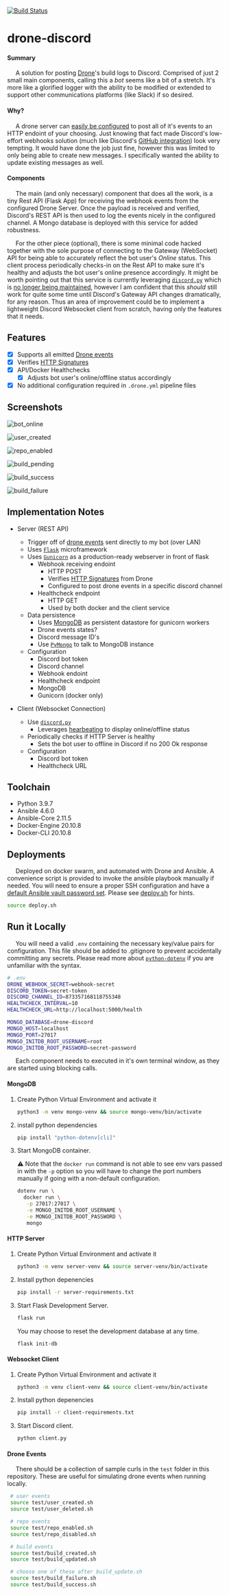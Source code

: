 [![Build Status](https://drone.kiwi-labs.net/api/badges/Diesel-Net/drone-discord/status.svg)](https://drone.kiwi-labs.net/Diesel-Net/drone-discord)


# drone-discord

#### **Summary**
&nbsp;&nbsp;&nbsp;&nbsp;&nbsp;A solution for posting [Drone](https://www.drone.io/)'s build logs to Discord. 
Comprised of just 2 small main components, calling this a _bot_ seems like a bit of a stretch. 
It's more like a glorified logger with the ability to be modified or extended to support other communications platforms (like Slack) if so desired.

#### **Why?**
&nbsp;&nbsp;&nbsp;&nbsp;&nbsp;A drone server can [easily be configured](https://discourse.drone.io/t/how-to-use-global-webhooks/3755) to post all of it's events to an HTTP endoint of your choosing. 
Just knowing that fact made Discord's low-effort webhooks solution (much like Discord's [GitHub integration](https://support.discord.com/hc/en-us/articles/228383668-Intro-to-Webhooks)) look very tempting.
It would have done the job just fine, however this was limited to only being able to create new messages. I specifically wanted the ability to update existing messages as well.

#### **Components**
&nbsp;&nbsp;&nbsp;&nbsp;&nbsp;The main (and only necessary) component that does all the work, is a tiny Rest API (Flask App) for receiving the webhook events from the configured Drone Server. Once the payload is received and verified, Discord's REST API is then used to log the events nicely in the configured channel. A Mongo database is deployed with this service for added robustness.

&nbsp;&nbsp;&nbsp;&nbsp;&nbsp;For the other piece (optional), there is some minimal code hacked together with the sole purpose of connecting to the Gateway (WebSocket) API for being able to accurately reflect the bot user's _Online_ status. This client process periodically checks-in on the Rest API to make sure it's healthy and adjusts the bot user's online presence accordingly.
It might be worth pointing out that this service is currently leveraging [`discord.py`](https://pypi.org/project/discord.py/) which is [no longer being maintained](https://gist.github.com/Rapptz/4a2f62751b9600a31a0d3c78100287f1), however I am confident that this _should_ still work for quite some time until Discord's Gateway API changes dramatically, for any reason. Thus an area of improvement could be to implement a lightweight Discord Websocket client from scratch, having only the features that it needs. 

## Features
* [x] Supports all emitted [Drone events](https://discourse.drone.io/t/how-to-use-global-webhooks/3755)
* [x] Verifies [HTTP Signatures](https://datatracker.ietf.org/doc/html/draft-cavage-http-signatures-10)
* [x] API/Docker Healthchecks
  * [x] Adjusts bot user's online/offline status accordingly
* [x] No additional configuration required in `.drone.yml` pipeline files

## Screenshots


![bot_online](screenshots/bot_online.png)

![user_created](screenshots/user_created.png)

![repo_enabled](screenshots/repo_enabled.png)

![build_pending](screenshots/build_pending.png)

![build_success](screenshots/build_success.png)

![build_failure](screenshots/build_failure.png)

## Implementation Notes

- Server (REST API)
  - Trigger off of [drone events](https://discourse.drone.io/t/how-to-use-global-webhooks/3755) sent directly to my bot (over LAN)
  - Uses [`Flask`](https://flask.palletsprojects.com/en/2.0.x/) microframework
  - Uses [`Gunicorn`](https://gunicorn.org/) as a production-ready webserver in front of flask
    - Webhook receiving endoint
      - HTTP POST
      - Verifies [HTTP Signatures](https://datatracker.ietf.org/doc/html/draft-cavage-http-signatures-10) from Drone
      - Configured to post drone events in a specific discord channel
    - Healthcheck endpoint
      - HTTP GET
      - Used by both docker and the client service
  - Data persistence
    - Uses [MongoDB](https://www.mongodb.com/) as persistent datastore for gunicorn workers
    - Drone events states?
    - Discord message ID's
    - Use [`PyMongo`](https://pymongo.readthedocs.io/en/stable/) to talk to MongoDB instance
  - Configuration
    - Discord bot token
    - Discord channel
    - Webhook endoint
    - Healthcheck endpoint
    - MongoDB
    - Gunicorn (docker only)

- Client (Websocket Connection)
  - Use [`discord.py`](https://pypi.org/project/discord.py/)
    - Leverages [hearbeating](https://discord.com/developers/docs/topics/gateway#heartbeating) to display online/offline status
  - Periodically checks if HTTP Server is healthy
    - Sets the bot user to offline in Discord if no 200 Ok response
  - Configuration
    - Discord bot token
    - Healthcheck URL


## Toolchain
- Python 3.9.7
- Ansible 4.6.0
- Ansible-Core 2.11.5
- Docker-Engine 20.10.8
- Docker-CLI 20.10.8


## Deployments
&nbsp;&nbsp;&nbsp;&nbsp;&nbsp;Deployed on docker swarm, and automated with Drone and Ansible.
A convenience script is provided to invoke the ansible playbook manually if needed. You will need to ensure a proper SSH configuration and have a [default Ansible vault password set](https://docs.ansible.com/ansible/latest/user_guide/vault.html#setting-a-default-password-source). Please see [deploy.sh](deploy.sh) for hints.
```bash
source deploy.sh
```


## Run it Locally
&nbsp;&nbsp;&nbsp;&nbsp;&nbsp;You will need a valid `.env` containing the necessary key/value pairs for configuration. This file should be added to .gitignore to prevent accidentally committing any secrets. Please read more about [`python-dotenv`](https://pypi.org/project/python-dotenv/) if you are unfamiliar with the syntax. 

```bash
# .env
DRONE_WEBHOOK_SECRET=webhook-secret
DISCORD_TOKEN=secret-token
DISCORD_CHANNEL_ID=873357168118755348
HEALTHCHECK_INTERVAL=10
HEALTHCHECK_URL=http://localhost:5000/health

MONGO_DATABASE=drone-discord
MONGO_HOST=localhost
MONGO_PORT=27017
MONGO_INITDB_ROOT_USERNAME=root
MONGO_INITDB_ROOT_PASSWORD=secret-password
```

&nbsp;&nbsp;&nbsp;&nbsp;&nbsp;Each component needs to executed in it's own terminal window, as they are started using blocking calls.

#### MongoDB
1. Create Python Virtual Environment and activate it
   ```bash
   python3 -m venv mongo-venv && source mongo-venv/bin/activate
   ```

2. install python dependencies
   ```bash
   pip install "python-dotenv[cli]"
   ````

2. Start MongoDB container.
   
   :warning: Note that the `docker run` command is not able to see env vars passed in with the `-p` option so you will have to change the port numbers manually if going with a non-default configuration.
   ```bash
   dotenv run \
     docker run \
      -p 27017:27017 \
      -e MONGO_INITDB_ROOT_USERNAME \
      -e MONGO_INITDB_ROOT_PASSWORD \
      mongo
   ```

#### HTTP Server
1. Create Python Virtual Environment and activate it
   ```bash
   python3 -m venv server-venv && source server-venv/bin/activate
   ```

2. Install python depenencies
   ```bash
   pip install -r server-requirements.txt
   ```

3. Start Flask Development Server.
   ```bash
   flask run
   ```

   You may choose to reset the development database at any time.
   ```bash
   flask init-db
   ````


#### Websocket Client
1. Create Python Virtual Environment and activate it
   ```bash
   python3 -m venv client-venv && source client-venv/bin/activate
   ```

2. Install python depenencies
   ```bash
   pip install -r client-requirements.txt
   ```

3. Start Discord client.
   ```bash
   python client.py
   ```

#### Drone Events
&nbsp;&nbsp;&nbsp;&nbsp;&nbsp;There should be a collection of sample curls in the `test` folder in this repository. These are useful for simulating drone events when running locally.
```bash
 # user events
 source test/user_created.sh
 source test/user_deleted.sh

 # repo events
 source test/repo_enabled.sh
 source test/repo_disabled.sh

 # build events
 source test/build_created.sh
 source test/build_updated.sh

 # choose one of these after build_update.sh
 source test/build_failure.sh
 source test/build_success.sh
```
